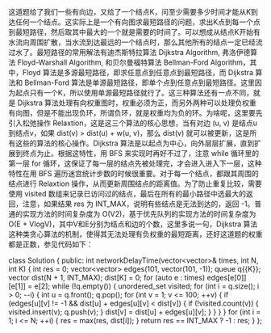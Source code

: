 这道题给了我们一些有向边，又给了一个结点K，问至少需要多少时间才能从K到达任何一个结点。这实际上是一个有向图求最短路径的问题，求出K点到每一个点到最短路径，然后取其中最大的一个就是需要的时间了。可以想成从结点K开始有水流向周围扩散，当水流到达最远的一个结点时，那么其他所有的结点一定已经流过水了。最短路径的常用解法有迪杰斯特拉算法 Dijkstra Algorithm, 弗洛伊德算法 Floyd-Warshall Algorithm, 和贝尔曼福特算法 Bellman-Ford Algorithm，其中，Floyd 算法是多源最短路径，即求任意点到任意点到最短路径，而 Dijkstra 算法和 Bellman-Ford 算法是单源最短路径，即单个点到任意点到最短路径。这里因为起点只有一个K，所以使用单源最短路径就行了。这三种算法还有一点不同，就是 Dijkstra 算法处理有向权重图时，权重必须为正，而另外两种可以处理负权重有向图，但是不能出现负环，所谓负环，就是权重均为负的环。为啥呢，这里要先引入松弛操作 Relaxtion，这是这三个算法的核心思想，当有对边 (u, v) 是结点u到结点v，如果 dist(v) > dist(u) + w(u, v)，那么 dist(v) 就可以被更新，这是所有这些的算法的核心操作。Dijkstra 算法是以起点为中心，向外层层扩展，直到扩展到终点为止。根据这特性，用 BFS 来实现时再好不过了，注意 while 循环里的第一层 for 循环，这保证了每一层的结点先被处理完，才会进入进入下一层，这种特性在用 BFS 遍历迷宫统计步数的时候很重要。对于每一个结点，都跟其周围的结点进行 Relaxtion 操作，从而更新周围结点的距离值。为了防止重复比较，需要使用 visited 数组来记录已访问过的结点，最后在所有的最小路径中选最大的返回，注意，如果结果 res 为 INT_MAX，说明有些结点是无法到达的，返回 -1。普通的实现方法的时间复杂度为 O(V2)，基于优先队列的实现方法的时间复杂度为 O(E + VlogV)，其中V和E分别为结点和边的个数，这里多说一句，Dijkstra 算法这种类贪心算法的机制，使得其无法处理有负权重的最短距离，还好这道题的权重都是正数，参见代码如下：

class Solution {
public:
    int networkDelayTime(vector<vector<int>>& times, int N, int K) {
        int res = 0;
        vector<vector<int>> edges(101, vector<int>(101, -1));
        queue<int> q{{K}};
        vector<int> dist(N + 1, INT_MAX);
        dist[K] = 0;
        for (auto e : times) edges[e[0]][e[1]] = e[2];
        while (!q.empty()) {
            unordered_set<int> visited;
            for (int i = q.size(); i > 0; --i) {
                int u = q.front(); q.pop();
                for (int v = 1; v <= 100; ++v) {
                    if (edges[u][v] != -1 && dist[u] + edges[u][v] < dist[v]) {
                        if (!visited.count(v)) {
                            visited.insert(v);
                            q.push(v);
                        }
                        dist[v] = dist[u] + edges[u][v];
                    }
                }
            }
        }
        for (int i = 1; i <= N; ++i) {
            res = max(res, dist[i]);
        }
        return res == INT_MAX ? -1 : res;
    }
};